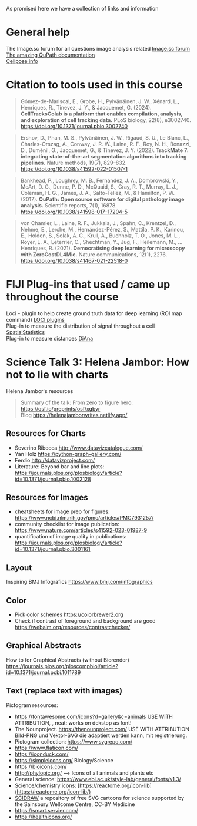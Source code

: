 As promised here we have a collection of links and information

# General help

The Image.sc forum for all questions image analysis related [Image.sc forum](https://forum.image.sc/) <br />
[The amazing QuPath documentation](https://qupath.readthedocs.io/en/0.5/) <br />
[Cellpose info](https://www.cellpose.org/)

# Citation to tools used in this course

> Gómez-de-Mariscal, E., Grobe, H., Pylvänäinen, J. W., Xénard, L., Henriques, R., Tinevez, J. Y., & Jacquemet, G. (2024). **CellTracksColab is a platform that enables compilation, analysis, and exploration of cell tracking data.** PLoS biology, 22(8), e3002740. https://doi.org/10.1371/journal.pbio.3002740 

> Ershov, D., Phan, M. S., Pylvänäinen, J. W., Rigaud, S. U., Le Blanc, L., Charles-Orszag, A., Conway, J. R. W., Laine, R. F., Roy, N. H., Bonazzi, D., Duménil, G., Jacquemet, G., & Tinevez, J. Y. (2022). **TrackMate 7: integrating state-of-the-art segmentation algorithms into tracking pipelines.** Nature methods, 19(7), 829–832. https://doi.org/10.1038/s41592-022-01507-1 

> Bankhead, P., Loughrey, M. B., Fernández, J. A., Dombrowski, Y., McArt, D. G., Dunne, P. D., McQuaid, S., Gray, R. T., Murray, L. J., Coleman, H. G., James, J. A., Salto-Tellez, M., & Hamilton, P. W. (2017). **QuPath: Open source software for digital pathology image analysis.** Scientific reports, 7(1), 16878. https://doi.org/10.1038/s41598-017-17204-5 

> von Chamier, L., Laine, R. F., Jukkala, J., Spahn, C., Krentzel, D., Nehme, E., Lerche, M., Hernández-Pérez, S., Mattila, P. K., Karinou, E., Holden, S., Solak, A. C., Krull, A., Buchholz, T. O., Jones, M. L., Royer, L. A., Leterrier, C., Shechtman, Y., Jug, F., Heilemann, M., … Henriques, R. (2021). **Democratising deep learning for microscopy with ZeroCostDL4Mic.** Nature communications, 12(1), 2276. https://doi.org/10.1038/s41467-021-22518-0 <br />

# FIJI Plug-ins that used / came up throughout the course

Loci - plugin to help create ground truth data for deep learning (ROI map command) [LOCI plugins](https://imagej.net/orgs/loci) <br />
Plug-in to measure the distribution of signal throughout a cell [SpatialStatistics](https://imagejdocu.list.lu/plugin/analysis/spatial_statistics_2d_3d/start) <br />
Plug-in to measure distances [DiAna](https://imagej.net/plugins/distance-analysis)

# Science Talk 3: Helena Jambor: How not to lie with charts

Helena Jambor's resources
> Summary of the talk:  From zero to figure hero: https://osf.io/preprints/osf/xgbyr <br />
> Blog https://helenajamborwrites.netlify.app/ <br />

## Resources for Charts
- Severino Ribecca http://www.datavizcatalogue.com/
- Yan Holz https://python-graph-gallery.com/
- Ferdio http://datavizproject.com/
- Literature: Beyond bar and line plots: https://journals.plos.org/plosbiology/article?id=10.1371/journal.pbio.1002128

## Resources for Images 
- cheatsheets for image prep for figures: https://www.ncbi.nlm.nih.gov/pmc/articles/PMC7931257/
- community checklist for image publication: https://www.nature.com/articles/s41592-023-01987-9
- quantification of image quality in publications: https://journals.plos.org/plosbiology/article?id=10.1371/journal.pbio.3001161


## Layout 
Inspiring BMJ Infografics https://www.bmj.com/infographics

## Color
- Pick color schemes https://colorbrewer2.org
- Check if contrast of foreground and background are good https://webaim.org/resources/contrastchecker/

## Graphical Abstracts
How to for Graphical Abstracts (without Biorender)
https://journals.plos.org/ploscompbiol/article?id=10.1371/journal.pcbi.1011789

## Text (replace text with images)
Pictogram resources: 
- https://fontawesome.com/icons?d=gallery&c=animals USE WITH ATTRIBUTION, , neat: works on dekstop as font!
- The Nounproject. https://thenounproject.com/ USE WITH ATTRIBUTION Bild-PNG und Vektor-SVG die adaptiert werden kann, mit registrierung.
- Pictogram collection: https://www.svgrepo.com/
- https://www.flaticon.com/
- https://iconduck.com/
- https://simpleicons.org/
Biology/Science
- https://bioicons.com/
- http://phylopic.org/ --> Icons of all animals and plants etc
- General science: https://www.ebi.ac.uk/style-lab/general/fonts/v1.3/
- Science/chemistry icons: [https://reactome.org/icon-lib](https://reactome.org/icon-lib/)
- [SCIDRAW](https://scidraw.io/) a repository of free SVG cartoons for science supported by the Sainsbury Wellcome Centre, CC-BY
Medicine 
- https://smart.servier.com/
- https://healthicons.org/
